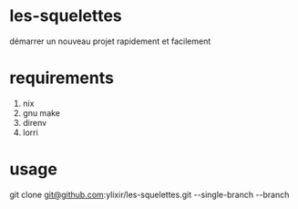 # les-squelettes
démarrer un nouveau projet rapidement et facilement

# requirements
1. nix
1. gnu make
1. direnv
1. lorri

# usage
git clone git@github.com:ylixir/les-squelettes.git --single-branch --branch <lang> <folder>
